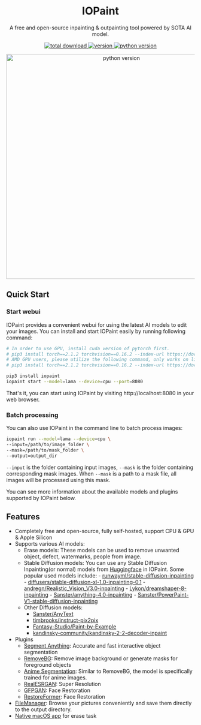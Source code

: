 <h1 align="center">IOPaint</h1>
<p align="center">A free and open-source inpainting & outpainting tool powered by SOTA AI model.</p>

<p align="center">
  <a href="https://github.com/Sanster/IOPaint">
    <img alt="total download" src="https://pepy.tech/badge/iopaint" />
  </a>
  <a href="https://pypi.org/project/iopaint">
    <img alt="version" src="https://img.shields.io/pypi/v/iopaint" />
  </a>
  <a href="">
    <img alt="python version" src="https://img.shields.io/pypi/pyversions/iopaint" />
  </a>
</p>

<p align="center">
    <img alt="python version" src="https://github.com/Sanster/models/assets/3998421/561b8395-76a2-4c70-ab24-9f6986924c6a" height=600 />
</p>

## Quick Start

### Start webui

IOPaint provides a convenient webui for using the latest AI models to edit your images.
You can install and start IOPaint easily by running following command:

```bash
# In order to use GPU, install cuda version of pytorch first.
# pip3 install torch==2.1.2 torchvision==0.16.2 --index-url https://download.pytorch.org/whl/cu118
# AMD GPU users, please utilize the following command, only works on linux, as pytorch is not yet supported on Windows with ROCm.
# pip3 install torch==2.1.2 torchvision==0.16.2 --index-url https://download.pytorch.org/whl/rocm5.6

pip3 install iopaint
iopaint start --model=lama --device=cpu --port=8080
```

That's it, you can start using IOPaint by visiting http://localhost:8080 in your web browser.

### Batch processing

You can also use IOPaint in the command line to batch process images:

```bash
iopaint run --model=lama --device=cpu \
--input=/path/to/image_folder \
--mask=/path/to/mask_folder \
--output=output_dir
```

`--input` is the folder containing input images, `--mask` is the folder containing corresponding mask images.
When `--mask` is a path to a mask file, all images will be processed using this mask.

You can see more information about the available models and plugins supported by IOPaint below.

## Features

- Completely free and open-source, fully self-hosted, support CPU & GPU & Apple Silicon
- Supports various AI models:
  - Erase models: These models can be used to remove unwanted object, defect, watermarks, people from image.
  - Stable Diffusion models: You can use any Stable Diffusion Inpainting(or normal) models from [Huggingface](https://huggingface.co/models?other=stable-diffusion) in IOPaint.
    Some popular used models include: - [runwayml/stable-diffusion-inpainting](https://huggingface.co/runwayml/stable-diffusion-inpainting) - [diffusers/stable-diffusion-xl-1.0-inpainting-0.1](https://huggingface.co/diffusers/stable-diffusion-xl-1.0-inpainting-0.1) - [andregn/Realistic_Vision_V3.0-inpainting](https://huggingface.co/andregn/Realistic_Vision_V3.0-inpainting) - [Lykon/dreamshaper-8-inpainting](https://huggingface.co/Lykon/dreamshaper-8-inpainting) - [Sanster/anything-4.0-inpainting](https://huggingface.co/Sanster/anything-4.0-inpainting) - [Sanster/PowerPaint-V1-stable-diffusion-inpainting](https://huggingface.co/Sanster/PowerPaint-V1-stable-diffusion-inpainting)
  - Other Diffusion models:
    - [Sanster/AnyText](https://huggingface.co/Sanster/AnyText)
    - [timbrooks/instruct-pix2pix](https://huggingface.co/timbrooks/instruct-pix2pix)
    - [Fantasy-Studio/Paint-by-Example](https://huggingface.co/Fantasy-Studio/Paint-by-Example)
    - [kandinsky-community/kandinsky-2-2-decoder-inpaint](https://huggingface.co/kandinsky-community/kandinsky-2-2-decoder-inpaint)
- Plugins
  - [Segment Anything](https://iopaint.com/plugins/interactive_seg): Accurate and fast interactive object segmentation
  - [RemoveBG](https://iopaint.com/plugins/rembg): Remove image background or generate masks for foreground objects
  - [Anime Segmentation](https://iopaint.com/plugins/anime_seg): Similar to RemoveBG, the model is specifically trained for anime images.
  - [RealESRGAN](https://iopaint.com/plugins/RealESRGAN): Super Resolution
  - [GFPGAN](https://iopaint.com/plugins/GFPGAN): Face Restoration
  - [RestoreFormer](https://iopaint.com/plugins/RestoreFormer): Face Restoration
- [FileManager](https://iopaint.com/features/file_manager): Browse your pictures conveniently and save them directly to the output directory.
- [Native macOS app](https://opticlean.io/) for erase task
